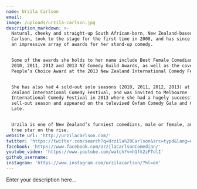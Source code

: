 ```yaml
---
name: Urzila Carlson
email:
image: /uploads/urzila-carlson.jpg
description_markdown: >-
  Natural, cheeky and straight-up South African-born, New Zealand-based, Urzila
  Carlson, took to the stage for the first time in 2008, and has since racked up
  an impressive array of awards for her stand-up comedy.


  Some of the awards she holds to her name include Best Female Comedian at the
  2010, 2011, 2012 and 2013 NZ Comedy Guild Awards, as well as the coveted TV3
  People’s Choice Award at the 2013 New Zealand International Comedy Festival.


  She has also had 4 sold-out solo seasons (2010, 2011, 2012, 2013) at the New
  Zealand International Comedy Festival, and was invited to Melbourne
  International Comedy Festival in 2013 where she had a hugely successful
  sell-out season and appeared on the televised Oxfam Comedy Gala and Comedy Up
  Late.


  Urzila is one of New Zealand’s funniest comedians, male or female, and is a
  true star on the rise.
website_url: 'http://urzilacarlson.com/'
twitter: 'https://twitter.com/search?q=Urzila%20Carlson&src=typd&lang=en'
facebook: 'https://www.facebook.com/UrzilaCarlsonComedian/'
youtube_video: 'https://www.youtube.com/watch?v=h1fk2zFTdlI'
github_username:
instagram: 'https://www.instagram.com/urzilacarlson/?hl=en'
---
```


Enter your description here...
